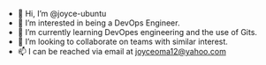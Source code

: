 - 👋 Hi, I’m @joyce-ubuntu
- 👀 I’m interested in being a DevOps Engineer.
- 🌱 I’m currently learning DevOpes engineering and the use of Gits.
- 💞️ I’m looking to collaborate on teams with similar interest.
- 📫 I can be reached via email at joyceoma12@yahoo.com

<!---
joyce-ubuntu/joyce-ubuntu is a ✨ special ✨ repository because its `README.md` (this file) appears on your GitHub profile.
You can click the Preview link to take a look at your changes.
--->
